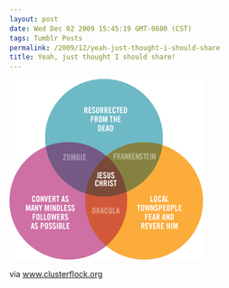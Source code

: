 ```yaml
---
layout: post
date: Wed Dec 02 2009 15:45:19 GMT-0600 (CST)
tags: Tumblr Posts
permalink: /2009/12/yeah-just-thought-i-should-share
title: Yeah, just thought I should share!
---
```


![](/public/assets/tumblr/tumblr_ku1ofj4Riw1qa4klho1_400.gif)

via www.clusterflock.org
